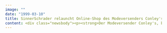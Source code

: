 ```yaml
---
image: ""
date: "1999-03-10"
title: SinnerSchrader relauncht Online-Shop des Modeversenders Conley's
content: <div class="newsbody"><p><strong>Der Modeversender Conley's, bekannt durch hochwertige Mode- und Freizeitartikel, hat seinen Online-Shop www.conleys.de von der Internetagentur SinnerSchrader rechtzeitig zur Frühjahrssaison komplett überarbeiten lassen.</strong></p><p>Das Ergebnis ist der erste Online-Shop mit interaktiver Produktpräsentation&#58; Dank neuer Dynamic-HTML Features können Online-Shopper jetzt jedes Produkt per Drag&amp;Drop in einen Zooming-Bereich ziehen und so die Detailansichten samt Beschreibung sehen.</p><p>Die Grundmerkmale des Edel-Versenders hat SinnerSchrader in der neuen Shopgeneration weiter verfeinert&#58; Conley's unterteilt seinen Katalog jetzt in acht Kategorien. Neu sind Sektionen wie "Macho" oder "Emma Peel", in der sogar Agentenkameras und eine Jeep-TV-Boombox zu finden sind. Alle Produkte werden nach bewährter Conley's-Art aufwendig und mit viel Liebe zum Detail präsentiert; die intuitive Navigation und ein intelligentes Ordersystem gewährleisten ein entspanntes Online-Shoppen. Zusätzlich bietet Conley's ein Materiallexikon, das die Eigenschaften der verwendeten Stoffe und Materialien erklärt.</p></div>
---
```

